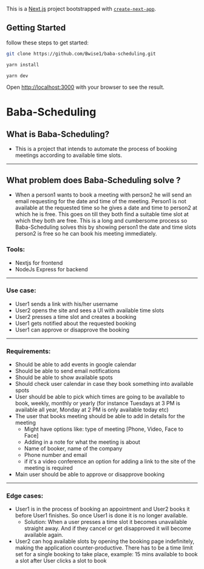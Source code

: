 This is a [Next.js](https://nextjs.org/) project bootstrapped with [`create-next-app`](https://github.com/vercel/next.js/tree/canary/packages/create-next-app).

## Getting Started

follow these steps to get started:

```bash
git clone https://github.com/Bwise1/baba-scheduling.git

yarn install

yarn dev

```

Open [http://localhost:3000](http://localhost:3000) with your browser to see the result.

# Baba-Scheduling

## What is Baba-Scheduling?

-   This is a project that intends to automate the process of booking meetings according to available time slots.

---

## What problem does Baba-Scheduling solve ?

-   When a person1 wants to book a meeting with person2 he will send an email requesting for the date and time of the meeting. Person1 is not available at the requested time so he gives a date and time to person2 at which he is free. This goes on till they both find a suitable time slot at which they both are free. This is a long and cumbersome process so Baba-Scheduling solves this by showing person1 the date and time slots person2 is free so he can book his meeting immediately.

### Tools:

-   Nextjs for frontend
-   NodeJs Express for backend

---

### Use case:

-   User1 sends a link with his/her username
-   User2 opens the site and sees a UI with available time slots
-   User2 presses a time slot and creates a booking
-   User1 gets notified about the requested booking
-   User1 can approve or disapprove the booking

---

### Requirements:

-   Should be able to add events in google calendar
-   Should be able to send email notifications
-   Should be able to show available spots
-   Should check user calendar in case they book something into available spots
-   User should be able to pick which times are going to be available to book, weekly, monthly or yearly (for instance Tuesdays at 3 PM is available all year, Monday at 2 PM is only available today etc)
-   The user that books meeting should be able to add in details for the meeting
    -   Might have options like: type of meeting [Phone, Video, Face to Face]
    -   Adding in a note for what the meeting is about
    -   Name of booker, name of the company
    -   Phone number and email
    -   if it's a video conference an option for adding a link to the site of the meeting is required
-   Main user should be able to approve or disapprove booking

---

### Edge cases:

-   User1 is in the process of booking an appointment and User2 books it before User1 finishes. So once User1 is done it is no longer available.
    -   Solution: When a user presses a time slot it becomes unavailable straight away. And if they cancel or get disapproved it will become available again.
-   User2 can hog available slots by opening the booking page indefinitely, making the application counter-productive. There has to be a time limit set for a single booking to take place, example: 15 mins available to book a slot after User clicks a slot to book
